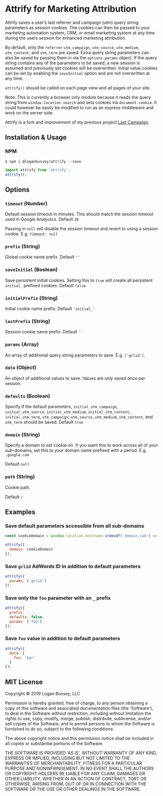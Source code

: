 # Attrify for Marketing Attribution

Attrify saves a user’s last referrer and campaign (utm) query string parameters as session cookies. The cookies can then be passed to your marketing automation system, CRM, or email marketing system at any time during the users session for enhanced marketing attribution.

By default, only the `referrer` `utm_campaign`, `utm_source`, `utm_medium`, `utm_content`, and `utm_term` are saved. Extra query string parameters can also be saved by passing them in via the `options.params` object. If the query string contains any of the parameters to be saved, a new session is assumed and previously set cookies will be overwritten. Initial value cookies can be set by enabling the `saveInitial` option and are not overwritten at any time.

`attrify()` should be called on each page view and all pages of your site.

Note: This is currently a browser only module because it reads the query string from `window.location.search` and sets cookies via `document.cookie`. It could however be easily be modified to run as an express middleware and work on the server side.

Attrify is a fork and improvement of my previous project [Last Campaign](https://github.com/Yesware/last-campaign).

## Installation & Usage

### NPM
`$ npm i @loganbussey/attrify --save`

```js
import attrify from 'attrify';
attrify();
```

## Options

### `timeout` (Number)

Default session timeout in minutes. This should match the session timeout used in Google Analyutcs. Default `30`

Passing in `null` will disable the session timeout and revert to using a session cookie. E.g. `timeout: null`

### `prefix` (String)

Global cookie name prefix. Default `''`

### `saveInitial` (Boolean)

Save persistent initial cookies. Setting this to `true` will create all persistent `initial_` prefixed cookies. Default `false`

### `initialPrefix` (String)

Initial cookie name prefix. Default `'initial_'`

### `lastPrefix` (String)

Session cookie name prefix. Default `''`

### `params` (Array)

An array of additional query string parameters to save. E.g. `['gclid']`.

### `data` (Object)

An object of additional values to save. Values are only saved once per session.

### `defaults` (Boolean)

Specify if the default parameters, `initial_utm_campaign`, `initial_utm_source`, `initial_utm_medium`, `initial_utm_content`, `initial_utm_term`, `utm_campaign`, `utm_source`, `utm_medium`, `utm_content`, and `utm_term` should be saved. Default `true`

### `domain` (String)

Specify a domain to set cookie on. If you want this to work across all of your sub-domains, set this to your domain name prefixed with a period. E.g. `.google.com`

Default `null`

### `path` (String)

Cookie path.

Default `/`

## Examples

### Save default parameters accessible from all sub-domains

```js
const cookieDomain = window.location.hostname.indexOf('domain.com') >= 0 ? '.domain.com' : null;

attrify({
  domain: cookieDomain
});
```

### Save `gclid` AdWords ID in addition to default parameters
```js
attrify({
  params: ['gclid']
});
```

### Save only the `foo` parameter with an `_` prefix
```js
attrify({
  prefix: '_',
  defaults: false,
  params: ['foo']
});
```

### Save `foo` value in addition to default parameters
```js
attrify({
  data: {
    foo: 'bar'
  }
});
```

## MIT License

Copyright © 2019 Logan Bussey, LLC

Permission is hereby granted, free of charge, to any person obtaining a copy of this software and associated documentation files (the 'Software'), to deal in the Software without restriction, including without limitation the rights to use, copy, modify, merge, publish, distribute, sublicense, and/or sell copies of the Software, and to permit persons to whom the Software is furnished to do so, subject to the following conditions:

The above copyright notice and this permission notice shall be included in all copies or substantial portions of the Software.

THE SOFTWARE IS PROVIDED 'AS IS', WITHOUT WARRANTY OF ANY KIND, EXPRESS OR IMPLIED, INCLUDING BUT NOT LIMITED TO THE WARRANTIES OF MERCHANTABILITY, FITNESS FOR A PARTICULAR PURPOSE AND NONINFRINGEMENT. IN NO EVENT SHALL THE AUTHORS OR COPYRIGHT HOLDERS BE LIABLE FOR ANY CLAIM, DAMAGES OR OTHER LIABILITY, WHETHER IN AN ACTION OF CONTRACT,
TORT OR OTHERWISE, ARISING FROM, OUT OF OR IN CONNECTION WITH THE SOFTWARE OR THE USE OR OTHER DEALINGS IN THE SOFTWARE.

